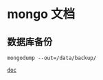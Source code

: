 # mongo 文档

## 数据库备份

```
mongodump --out=/data/backup/
```

[` doc `](https://docs.mongodb.com/manual/tutorial/backup-and-restore-tools/)